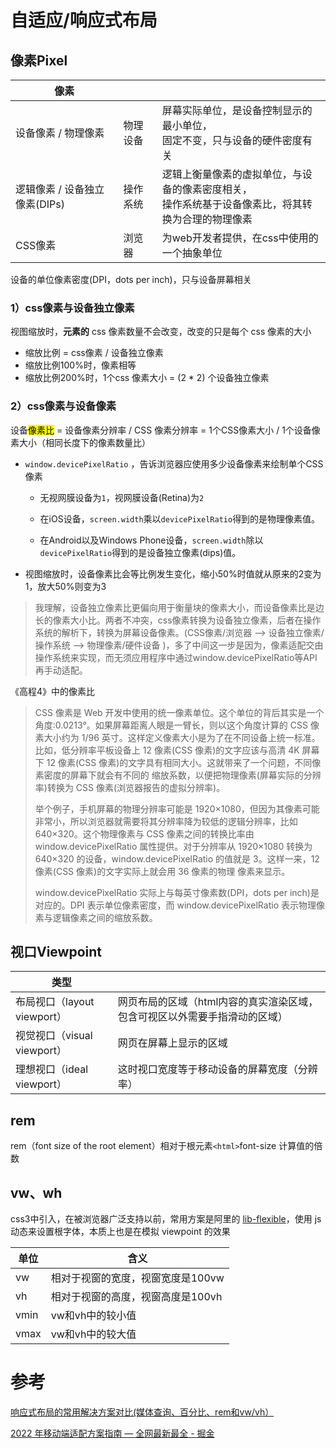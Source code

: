 # 自适应/响应式布局

## 像素Pixel

| 像素                          |          |                                                              |
| ----------------------------- | -------- | ------------------------------------------------------------ |
| 设备像素 / 物理像素           | 物理设备 | 屏幕实际单位，是设备控制显示的最小单位，<br />固定不变，只与设备的硬件密度有关 |
| 逻辑像素 / 设备独立像素(DIPs) | 操作系统 | 逻辑上衡量像素的虚拟单位，与设备的像素密度相关，<br />操作系统基于设备像素比，将其转换为合理的物理像素 |
| CSS像素                       | 浏览器   | 为web开发者提供，在css中使用的一个抽象单位                   |

设备的单位像素密度(DPI，dots per inch)，只与设备屏幕相关

### 1）css像素与设备独立像素

视图缩放时，**元素的** css 像素数量不会改变，改变的只是每个 css 像素的大小

- 缩放比例 = css像素 / 设备独立像素
- 缩放比例100%时，像素相等
- 缩放比例200%时，1个css 像素大小 =  (2 * 2) 个设备独立像素

### 2）css像素与设备像素

设备<mark>像素比</mark> = 设备像素分辨率 / CSS 像素分辨率 = 1个CSS像素大小 / 1个设备像素大小（相同长度下的像素数量比）

- `window.devicePixelRatio` ，告诉浏览器应使用多少设备像素来绘制单个CSS像素
  - 无视网膜设备为`1`，视网膜设备(Retina)为`2`
  - 在iOS设备，`screen.width`乘以`devicePixelRatio`得到的是物理像素值。
  
  - 在Android以及Windows Phone设备，`screen.width`除以`devicePixelRatio`得到的是设备独立像素(dips)值。
  
- 视图缩放时，设备像素比会等比例发生变化，缩小50%时值就从原来的2变为1，放大50%则变为3

> 我理解，设备独立像素比更偏向用于衡量块的像素大小，而设备像素比是边长的像素大小比。两者不冲突，css像素转换为设备独立像素，后者在操作系统的解析下，转换为屏幕设备像素。(CSS像素/浏览器  -->  设备独立像素/操作系统  -->  物理像素/硬件设备  )，多了中间这一步是因为，像素适配交由操作系统来实现，而无须应用程序中通过window.devicePixelRatio等API再手动适配。

《高程4》中的像素比

> CSS 像素是 Web 开发中使用的统一像素单位。这个单位的背后其实是一个角度:0.0213°。如果屏幕距离人眼是一臂长，则以这个角度计算的 CSS 像素大小约为 1/96 英寸。这样定义像素大小是为了在不同设备上统一标准。比如，低分辨率平板设备上 12 像素(CSS 像素)的文字应该与高清 4K 屏幕下 12 像素(CSS 像素)的文字具有相同大小。这就带来了一个问题，不同像素密度的屏幕下就会有不同的 缩放系数，以便把物理像素(屏幕实际的分辨率)转换为 CSS 像素(浏览器报告的虚拟分辨率)。
>
> 举个例子，手机屏幕的物理分辨率可能是 1920×1080，但因为其像素可能非常小，所以浏览器就需要将其分辨率降为较低的逻辑分辨率，比如 640×320。这个物理像素与 CSS 像素之间的转换比率由 window.devicePixelRatio 属性提供。对于分辨率从 1920×1080 转换为 640×320 的设备，window.devicePixelRatio 的值就是 3。这样一来，12 像素(CSS 像素)的文字实际上就会用 36 像素的物理 像素来显示。
>
> window.devicePixelRatio 实际上与每英寸像素数(DPI，dots per inch)是对应的。DPI 表示单位像素密度，而 window.devicePixelRatio 表示物理像素与逻辑像素之间的缩放系数。

## 视口Viewpoint

| 类型                        |                                                              |
| --------------------------- | ------------------------------------------------------------ |
| 布局视口（layout viewport） | 网页布局的区域（html内容的真实渲染区域，包含可视区以外需要手指滑动的区域） |
| 视觉视口（visual viewport） | 网页在屏幕上显示的区域                                       |
| 理想视口（ideal viewport）  | 这时视口宽度等于移动设备的屏幕宽度（分辨率）                 |



## rem

rem（font size of the root element）相对于根元素`<html>`font-size 计算值的倍数



## vw、wh

css3中引入，在被浏览器广泛支持以前，常用方案是阿里的 [lib-flexible](https://github.com/amfe/lib-flexible)，使用 js 动态来设置根字体，本质上也是在模拟 viewpoint 的效果

| 单位 | 含义                              |
| ---- | --------------------------------- |
| vw   | 相对于视窗的宽度，视窗宽度是100vw |
| vh   | 相对于视窗的高度，视窗高度是100vh |
| vmin | vw和vh中的较小值                  |
| vmax | vw和vh中的较大值                  |



# 参考

[响应式布局的常用解决方案对比(媒体查询、百分比、rem和vw/vh）](https://github.com/forthealllight/blog/issues/13)

[2022 年移动端适配方案指南 — 全网最新最全 - 掘金](https://juejin.cn/post/7046169975706353701)
